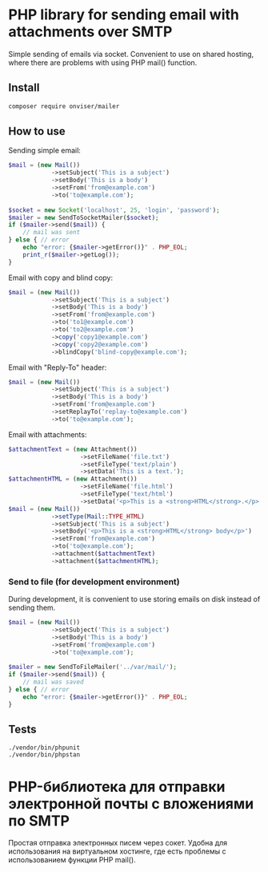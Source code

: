 # PHP library for sending email with attachments over SMTP

Simple sending of emails via socket. Convenient to use on shared hosting, where there are problems with using PHP mail()
function.

## Install

```bash
composer require onviser/mailer
```

## How to use

Sending simple email:

```php
$mail = (new Mail())
            ->setSubject('This is a subject')
            ->setBody('This is a body')
            ->setFrom('from@example.com')
            ->to('to@example.com');
            
$socket = new Socket('localhost', 25, 'login', 'password');            
$mailer = new SendToSocketMailer($socket);
if ($mailer->send($mail)) {
    // mail was sent    
} else { // error
    echo "error: {$mailer->getError()}" . PHP_EOL;
    print_r($mailer->getLog());
}
```

Email with copy and blind copy:

```php
$mail = (new Mail())
            ->setSubject('This is a subject')
            ->setBody('This is a body')
            ->setFrom('from@example.com')
            ->to('to1@example.com')
            ->to('to2@example.com')
            ->copy('copy1@example.com')
            ->copy('copy2@example.com')
            ->blindCopy('blind-copy@example.com');
```

Email with "Reply-To" header:

```php
$mail = (new Mail())
            ->setSubject('This is a subject')
            ->setBody('This is a body')
            ->setFrom('from@example.com')
            ->setReplayTo('replay-to@example.com')
            ->to('to@example.com');
```

Email with attachments:

```php
$attachmentText = (new Attachment())
                    ->setFileName('file.txt')
                    ->setFileType('text/plain')
                    ->setData('This is a text.');
$attachmentHTML = (new Attachment())
                    ->setFileName('file.html')
                    ->setFileType('text/html')
                    ->setData('<p>This is a <strong>HTML</strong>.</p>');
$mail = (new Mail())
            ->setType(Mail::TYPE_HTML)
            ->setSubject('This is a subject')
            ->setBody('<p>This is a <strong>HTML</strong> body</p>')
            ->setFrom('from@example.com')
            ->to('to@example.com');
            ->attachment($attachmentText)
            ->attachment($attachmentHTML);
```

### Send to file (for development environment)

During development, it is convenient to use storing emails on disk instead of sending them.

```php
$mail = (new Mail())
            ->setSubject('This is a subject')
            ->setBody('This is a body')
            ->setFrom('from@example.com')
            ->to('to@example.com');
            
$mailer = new SendToFileMailer('../var/mail/');
if ($mailer->send($mail)) {
    // mail was saved    
} else { // error
    echo "error: {$mailer->getError()}" . PHP_EOL;
}
```

## Tests

```
./vendor/bin/phpunit
./vendor/bin/phpstan
```

# PHP-библиотека для отправки электронной почты с вложениями по SMTP

Простая отправка электронных писем через сокет. Удобна для использования на виртуальном хостинге, где есть проблемы с
использованием функции PHP mail().